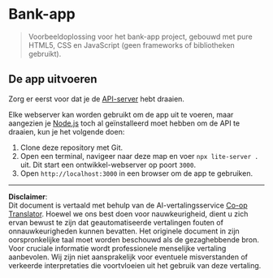 <!--
CO_OP_TRANSLATOR_METADATA:
{
  "original_hash": "461aa4fc74c6b1789c3a13b5d82c0cd9",
  "translation_date": "2025-08-27T21:03:51+00:00",
  "source_file": "7-bank-project/solution/README.md",
  "language_code": "nl"
}
-->
# Bank-app

> Voorbeeldoplossing voor het bank-app project, gebouwd met pure HTML5, CSS en JavaScript (geen frameworks of bibliotheken gebruikt).

## De app uitvoeren

Zorg er eerst voor dat je de [API-server](../api/README.md) hebt draaien.

Elke webserver kan worden gebruikt om de app uit te voeren, maar aangezien je [Node.js](https://nodejs.org) toch al geïnstalleerd moet hebben om de API te draaien, kun je het volgende doen:

1. Clone deze repository met Git.
2. Open een terminal, navigeer naar deze map en voer `npx lite-server .` uit. Dit start een ontwikkel-webserver op poort `3000`.
3. Open `http://localhost:3000` in een browser om de app te gebruiken.

---

**Disclaimer**:  
Dit document is vertaald met behulp van de AI-vertalingsservice [Co-op Translator](https://github.com/Azure/co-op-translator). Hoewel we ons best doen voor nauwkeurigheid, dient u zich ervan bewust te zijn dat geautomatiseerde vertalingen fouten of onnauwkeurigheden kunnen bevatten. Het originele document in zijn oorspronkelijke taal moet worden beschouwd als de gezaghebbende bron. Voor cruciale informatie wordt professionele menselijke vertaling aanbevolen. Wij zijn niet aansprakelijk voor eventuele misverstanden of verkeerde interpretaties die voortvloeien uit het gebruik van deze vertaling.